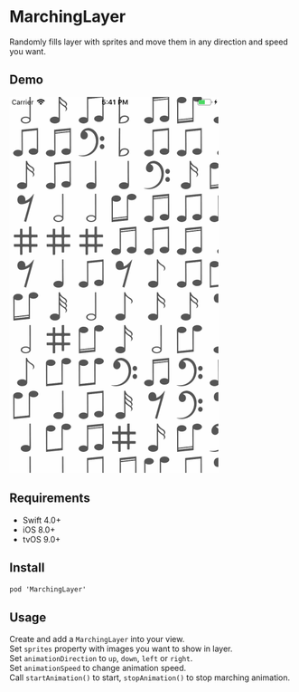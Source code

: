 MarchingLayer
====

Randomly fills layer with sprites and move them in any direction and speed you want.

Demo
----

![alt tag](https://github.com/cemolcay/MarchingLayer/raw/master/demo.gif)

Requirements
----

* Swift 4.0+
* iOS 8.0+
* tvOS 9.0+

Install
----

```
pod 'MarchingLayer'
```

Usage
----

Create and add a `MarchingLayer` into your view.  
Set `sprites` property with images you want to show in layer.  
Set `animationDirection` to `up`, `down`, `left` or `right`.  
Set `animationSpeed` to change animation speed.  
Call `startAnimation()` to start, `stopAnimation()` to stop marching animation.